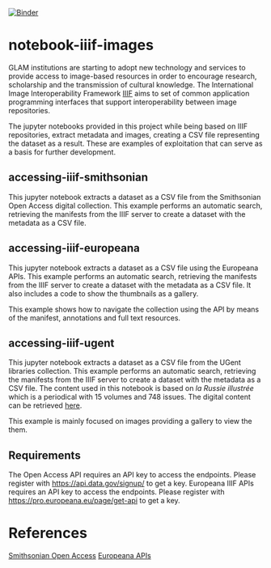 [![Binder](https://mybinder.org/badge_logo.svg)](https://mybinder.org/v2/gh/hibernator11/notebook-iiif-images/master)


# notebook-iiif-images
GLAM institutions are starting to adopt new technology and services to provide access to image-based resources in order to encourage research, scholarship and the transmission of cultural knowledge. The International Image Interoperability Framework [IIIF](https://iiif.io/) aims to set of common application programming interfaces that support interoperability between image repositories.

The jupyter notebooks provided in this project while being based on IIIF repositories, extract metadata and images, creating a CSV file representing the dataset as a result. These are examples of exploitation that can serve as a basis for further development.

## accessing-iiif-smithsonian
This jupyter notebook extracts a dataset as a CSV file from the Smithsonian Open Access digital collection. This example performs an automatic search, retrieving the manifests from the IIIF server to create a dataset with the metadata as a CSV file.

## accessing-iiif-europeana
This jupyter notebook extracts a dataset as a CSV file using the Europeana APIs. This example performs an automatic search, retrieving the manifests from the IIIF server to create a dataset with the metadata as a CSV file. It also includes a code to show the thumbnails as a gallery.

This example shows how to navigate the collection using the API by means of the manifest, annotations and full text resources.

## accessing-iiif-ugent
This jupyter notebook extracts a dataset as a CSV file from the UGent libraries collection. This example performs an automatic search, retrieving the manifests from the IIIF server to create a dataset with the metadata as a CSV file. The content used in this notebook is based on *la Russie illustrée* which is a periodical with 15 volumes and 748 issues. The digital content can be retrieved [here](https://lib.ugent.be/viewer/collection/RUG01-001643403#?c=&m=&s=&cv=&xywh=-2290%2C-224%2C7504%2C4200). 

This example is mainly focused on images providing a gallery to view the them.

## Requirements
The Open Access API requires an API key to access the endpoints. Please register with https://api.data.gov/signup/ to get a key.
Europeana IIIF APIs requires an API key to access the endpoints. Please register with https://pro.europeana.eu/page/get-api to get a key.

# References
[Smithsonian Open Access](https://www.si.edu/openaccess)
[Europeana APIs](https://pro.europeana.eu/page/iiif)
